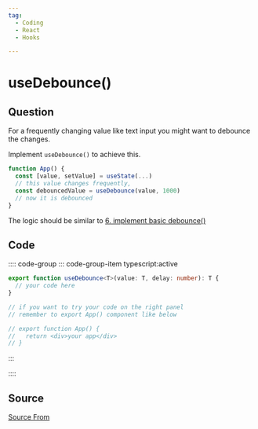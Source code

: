 ```yaml
---
tag:
  - Coding
  - React
  - Hooks

---
```

  
# useDebounce()

## Question
For a frequently changing value like text input you might want to debounce the changes.

Implement `useDebounce()` to achieve this.

```ts
function App() {
  const [value, setValue] = useState(...)
  // this value changes frequently, 
  const debouncedValue = useDebounce(value, 1000)
  // now it is debounced
}
```

The logic should be similar to [6\. implement basic debounce()](/problem/implement-basic-debounce)

## Code
:::: code-group
::: code-group-item typescript:active
```typescript
export function useDebounce<T>(value: T, delay: number): T {
  // your code here
}

// if you want to try your code on the right panel
// remember to export App() component like below

// export function App() {
//   return <div>your app</div>
// }
```
:::
    
::::



##  Source
[Source From](https://bigfrontend.dev/react/useDebounce)

  